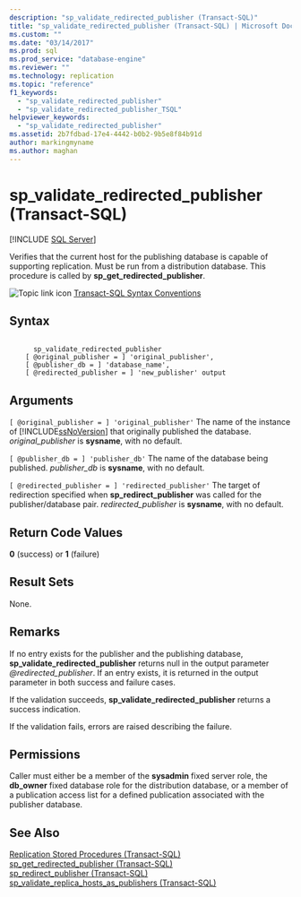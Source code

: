 ```yaml
---
description: "sp_validate_redirected_publisher (Transact-SQL)"
title: "sp_validate_redirected_publisher (Transact-SQL) | Microsoft Docs"
ms.custom: ""
ms.date: "03/14/2017"
ms.prod: sql
ms.prod_service: "database-engine"
ms.reviewer: ""
ms.technology: replication
ms.topic: "reference"
f1_keywords: 
  - "sp_validate_redirected_publisher"
  - "sp_validate_redirected_publisher_TSQL"
helpviewer_keywords: 
  - "sp_validate_redirected_publisher"
ms.assetid: 2b7fdbad-17e4-4442-b0b2-9b5e8f84b91d
author: markingmyname
ms.author: maghan
---
```

# sp_validate_redirected_publisher (Transact-SQL)
[!INCLUDE [SQL Server](../../includes/applies-to-version/sqlserver.md)]

  Verifies that the current host for the publishing database is capable of supporting replication. Must be run from a distribution database. This procedure is called by **sp_get_redirected_publisher**.  
  
 ![Topic link icon](../../database-engine/configure-windows/media/topic-link.gif "Topic link icon") [Transact-SQL Syntax Conventions](../../t-sql/language-elements/transact-sql-syntax-conventions-transact-sql.md)  
  
## Syntax  
  
```  
  
      sp_validate_redirected_publisher   
    [ @original_publisher = ] 'original_publisher',  
    [ @publisher_db = ] 'database_name',   
    [ @redirected_publisher = ] 'new_publisher' output  
```  
  
## Arguments  
`[ @original_publisher = ] 'original_publisher'`
 The name of the instance of [!INCLUDE[ssNoVersion](../../includes/ssnoversion-md.md)] that originally published the database. *original_publisher* is **sysname**, with no default.  
  
`[ @publisher_db = ] 'publisher_db'`
 The name of the database being published. *publisher_db* is **sysname**, with no default.  
  
`[ @redirected_publisher = ] 'redirected_publisher'`
 The target of redirection specified when **sp_redirect_publisher** was called for the publisher/database pair. *redirected_publisher* is **sysname**, with no default.  
  
## Return Code Values  
 **0** (success) or **1** (failure)  
  
## Result Sets  
 None.  
  
## Remarks  
 If no entry exists for the publisher and the publishing database, **sp_validate_redirected_publisher** returns null in the output parameter *\@redirected_publisher*. If an entry exists, it is returned in the output parameter in both success and failure cases.  
  
 If the validation succeeds, **sp_validate_redirected_publisher** returns a success indication.  
  
 If the validation fails, errors are raised describing the failure.  
  
## Permissions  
 Caller must either be a member of the **sysadmin** fixed server role, the **db_owner** fixed database role for the distribution database, or a member of a publication access list for a defined publication associated with the publisher database.  
  
## See Also  
 [Replication Stored Procedures &#40;Transact-SQL&#41;](../../relational-databases/system-stored-procedures/replication-stored-procedures-transact-sql.md)   
 [sp_get_redirected_publisher &#40;Transact-SQL&#41;](../../relational-databases/system-stored-procedures/sp-get-redirected-publisher-transact-sql.md)   
 [sp_redirect_publisher &#40;Transact-SQL&#41;](../../relational-databases/system-stored-procedures/sp-redirect-publisher-transact-sql.md)   
 [sp_validate_replica_hosts_as_publishers &#40;Transact-SQL&#41;](../../relational-databases/system-stored-procedures/sp-validate-replica-hosts-as-publishers-transact-sql.md)  
  
  
